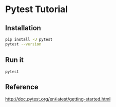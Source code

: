 # Pytest Tutorial

## Installation

```bash
pip install -U pytest
pytest --version
```

## Run it

`pytest`

## Reference

http://doc.pytest.org/en/latest/getting-started.html
